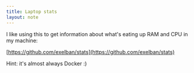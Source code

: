 ```yaml
---
title: Laptop stats
layout: note
---
```


I like using this to get information about what's eating up RAM and CPU in my machine:

[https://github.com/exelban/stats](https://github.com/exelban/stats)

Hint: it's almost always Docker :)
